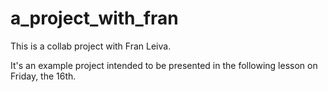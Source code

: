 # a_project_with_fran
This is a collab project with Fran Leiva.

It's an example project intended to be presented in the following lesson on Friday, the 16th.